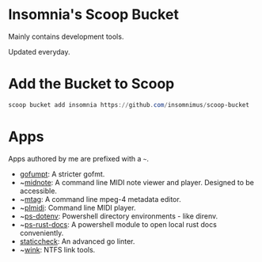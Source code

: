 # Insomnia's Scoop Bucket
Mainly contains development tools.

Updated everyday.

# Add the Bucket to Scoop
```powershell
scoop bucket add insomnia https://github.com/insomnimus/scoop-bucket
```

# Apps
Apps authored by me are prefixed with a `~`.

-	[gofumpt](https://github.com/mvdan/gofumpt): A stricter gofmt.
-	~[midnote](https://github.com/insomnimus/midnote): A command line MIDI note viewer and player. Designed to be accessible.
-	~[mtag](https://github.com/insomnimus/mtag): A command line mpeg-4 metadata editor.
-	~[plmidi](https://github.com/insomnimus/plmidi): Command line MIDI player.
-	~[ps-dotenv](https://github.com/insomnimus/ps-dotenv): Powershell directory environments - like direnv.
-	~[ps-rust-docs](https://github.com/insomnimus/ps-rust-docs): A powershell module to open local rust docs conveniently.
-	[staticcheck](https://github.com/dominikh/go-tools): An advanced go linter.
-	~[wink](https://github.com/insomnimus/wink): NTFS link tools.
